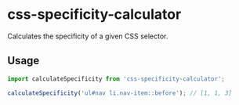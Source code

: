 # css-specificity-calculator

Calculates the specificity of a given CSS selector.

## Usage

```js
import calculateSpecificity from 'css-specificity-calculator';

calculateSpecificity('ul#nav li.nav-item::before'); // [1, 1, 3]
```
